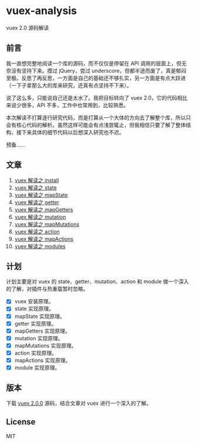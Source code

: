 # vuex-analysis

vuex 2.0 源码解读

## 前言

我一直想完整地阅读一个库的源码，而不仅仅是停留在 API 调用的层面上，但无奈没有坚持下来。摸过 jQuery，尝过 underscore，但都半途而废了，真是郁闷至极。反思了再反思，一方面是自己的基础还不够扎实，另一方面是有点大跃进（一下子拿那么大的库来研究，还真有点坚持不下来）。

说了这么多，只能说自己还是太水了。我把目标转向了 vuex 2.0，它的代码相比来说少很多，API 不多，工作中也常用到，比较熟悉。

本次解读不打算逐行研究代码，而是打算从一个大体的方向去了解整个库，所以只会有核心代码的解析。虽然这样可能会有点浅尝辄止，但我相信只要了解了整体结构，接下来具体的细节代码以后想深入研究也不迟。

预备......

## 文章

1. [vuex 解读之 install](https://github.com/cobish/vuex-analysis/issues/1)
2. [vuex 解读之 state](https://github.com/cobish/vuex-analysis/issues/2)
3. [vuex 解读之 mapState](https://github.com/cobish/vuex-analysis/issues/4)
4. [vuex 解读之 getter](https://github.com/cobish/vuex-analysis/issues/5)
5. [vuex 解读之 mapGetters](https://github.com/cobish/vuex-analysis/issues/6)
6. [vuex 解读之 mutation](https://github.com/cobish/vuex-analysis/issues/7)
7. [vuex 解读之 mapMutations](https://github.com/cobish/vuex-analysis/issues/8)
8. [vuex 解读之 action](https://github.com/cobish/vuex-analysis/issues/9)
9. [vuex 解读之 mapActions](https://github.com/cobish/vuex-analysis/issues/10)
10. [vuex 解读之 modules](https://github.com/cobish/vuex-analysis/issues/11)

## 计划

计划主要是对 vuex 的 state、getter、mutation、action 和 module 做一个深入的了解，对插件与热重载暂时忽略。

- [x] vuex 安装原理。
- [x] state 实现原理。
- [x] mapState 实现原理。
- [x] getter 实现原理。
- [x] mapGetters 实现原理。
- [x] mutation 实现原理。
- [x] mapMutations 实现原理。
- [x] action 实现原理。
- [x] mapActions 实现原理。
- [x] module 实现原理。

## 版本

下载 [vuex 2.0.0](https://github.com/vuejs/vuex/tree/v2.0.0) 源码，结合文章对 vuex 进行一个深入的了解。

## License

MIT

